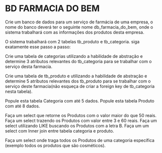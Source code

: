 # BD FARMACIA DO BEM

Crie um banco de dados para um serviço de farmácia de uma empresa, o nome do banco
deverá ter o seguinte nome db_farmacia_do_bem, onde o sistema trabalhará com as
informações dos produtos desta empresa.

O sistema trabalhará com 2 tabelas tb_produto e tb_categoria.
siga exatamente esse passo a passo:

Crie uma tabela de categorias utilizando a habilidade de abstração e determine 3 atributos
relevantes do tb_categoria para se trabalhar com o serviço desta farmacia.

Crie uma tabela de tb_produto e utilizando a habilidade de abstração e determine 5
atributos relevantes dos tb_produto para se trabalhar com o serviço deste farmacia(não
esqueça de criar a foreign key de tb_categoria nesta tabela).

Popule esta tabela Categoria com até 5 dados.
Popule esta tabela Produto com até 8 dados.

Faça um select que retorne os Produtos com o valor maior do que 50 reais.
Faça um select trazendo os Produtos com valor entre 3 e 60 reais.
Faça um select utilizando LIKE buscando os Produtos com a letra B.
Faça um um select com Inner join entre tabela categoria e produto.

Faça um select onde traga todos os Produtos de uma categoria específica (exemplo todos
os produtos que são cosméticos).
